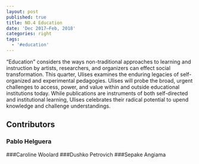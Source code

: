 ```yaml
---
layout: post
published: true
title: NO.4 Education
date: 'Dec 2017–Feb, 2018'
categories: right
tags:
  - '#education'
---
```



“Education” considers the ways non-traditional approaches to learning and instruction by artists, researchers, and organizers can effect social transformation. This quarter, Ulises examines the enduring legacies of self-organized and experimental pedagogies. Ulises will probe the broad, urgent challenges to access, power, and value within and outside educational institutions today. While publications are instruments of both self-directed and institutional learning, Ulises celebrates their radical potential to upend knowledge and challenge understandings.

## Contributors

### Pablo Helguera
###Caroline Woolard
###Dushko Petrovich
###Sepake Angiama
